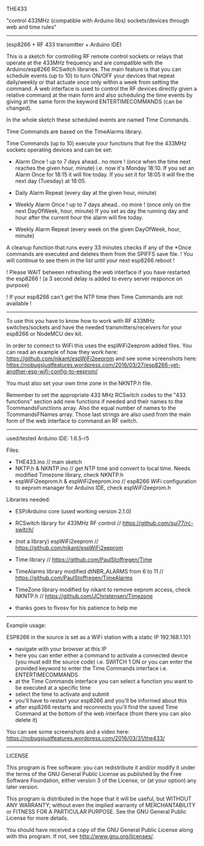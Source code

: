THE433

"control 433MHz (compatible with Arduino libs) sockets/devices through web and time rules"

----------------
(esp8266 + RF 433 transmitter + Arduino IDE)

This is a sketch for controlling RF remote control sockets or relays that operate at the 433MHz frequency
and are compatible with the Arduino/esp8266 RCSwitch libraries.
The main feature is that you can schedule events (up to 10) to turn ON/OFF your devices that repeat daily/weekly
or that actuate once only within a week from setting the command.
A web interface is used to control the RF devices directly given a relative command at the main form and also 
scheduling the time events by giving at the same form the keyword ENTERTIMECOMMANDS (can be changed).

In the whole sketch these scheduled events are named Time Commands.

Time Commands are based on the TimeAlarms library.

Time Commands (up to 10) execute your functions that fire
the 433MHz sockets operating devices and can be set:

- Alarm Once ! up to 7 days ahead.. no more !
(once when the time next reaches the given hour, minute)
i.e. now it's Monday 18:10. If you set an Alarm Once for 18:15 it will fire today.
If you set it for 18:05 it will fire the next day (Tuesday) at 18:05.

- Daily Alarm Repeat
(every day at the given hour, minute)

- Weekly Alarm Once ! up to 7 days ahead.. no more !
(once only on the next DayOfWeek, hour, minute)
If you set as day the running day and hour after the current hour
the alarm will fire today.

- Weekly Alarm Repeat
(every week on the given DayOfWeek, hour, minute)


A cleanup function that runs every 33 minutes checks if any of the *Once commands
are executed and deletes them from the SPIFFS save file. 
! You will continue to see them in the list until your next esp8266 reboot !

! Please WAIT between refreshing the web interface if you have restarted the esp8266 !
(a 3 second delay is added to every server responce on purpose)

! If your esp8266 can't get the NTP time then Time Commands are not available !

----------------

To use this you have to know how to work with RF 433MHz switches/sockets and have
the needed transmitters/receivers for your esp8266 or NodeMCU dev kit.

In order to connect to WiFi this uses the espWiFi2eeprom added files.
You can read an example of how they work here: https://github.com/nikant/espWiFi2eeprom
and see some screenshots here: https://nobugsjustfeatures.wordpress.com/2016/03/27/esp8266-yet-another-esp-wifi-config-to-eeprom/

You must also set your own time zone in the NKNTP.h file.

Remember to set the appropriate 433 MHz RCSwitch codes to the "433 functions" section add new functions if needed
and their names to the TcommandsFunctions array.
Also the equal number of names to the TcommandsFNames array. Those last strings are also used from the main form of the web interface
to command an RF switch.

----------------

used/tested Arduino IDE: 1.6.5-r5

Files:
- THE433.ino // main sketch
- NKTP.h & NKNTP.ino // get NTP time and convert to local time. Needs modified Timezone library, check NKNTP.h
- espWiFi2eeprom.h & espWiFi2eeprom.ino // esp8266 WiFi configuration to eeprom manager for Arduino IDE, check espWiFi2eeprom.h

Libraries needed:
- ESP/Arduino core (used working version 2.1.0)
- RCSwitch library for 433MHz RF control // https://github.com/sui77/rc-switch/
- (not a library) espWiFi2eeprom  // https://github.com/nikant/espWiFi2eeprom
- Time library // https://github.com/PaulStoffregen/Time
- TimeAlarms library modified dtNBR_ALARMS from 6 to 11 // https://github.com/PaulStoffregen/TimeAlarms
- TimeZone library modified by nikant to remove eeprom access, check NKNTP.h // https://github.com/JChristensen/Timezone


 - thanks goes to fivosv for his patience to help me

----------------

Example usage: 

ESP8266 in the source is set as a WiFi station with a static IP 192.168.1.101

- navigate with your browser at this IP 
- here you can enter either a command to activate a connected device (you must edit the source code) i.e. SWITCH 1 ON
  or you can enter the provided keyword to enter the Time Commands interface i.e. ENTERTIMECOMMANDS
- at the Time Commands interface you can select a function you want to be executed at a specific time
- select the time to activate and submit
- you'll have to restart your esp8266 and you'll be informed about this
- after esp8266 restarts and reconnects you'll find the saved Time Command at the bottom of the web interface (from there you can also delete it)

You can see some screenshots and a video here: https://nobugsjustfeatures.wordpress.com/2016/03/31/the433/

----------------

LICENSE

This program is free software: you can redistribute it and/or modify
it under the terms of the GNU General Public License as published by
the Free Software Foundation, either version 3 of the License, or
(at your option) any later version.

This program is distributed in the hope that it will be useful,
but WITHOUT ANY WARRANTY; without even the implied warranty of
MERCHANTABILITY or FITNESS FOR A PARTICULAR PURPOSE.  See the
GNU General Public License for more details.

You should have received a copy of the GNU General Public License
along with this program.  If not, see <http://www.gnu.org/licenses/>.



